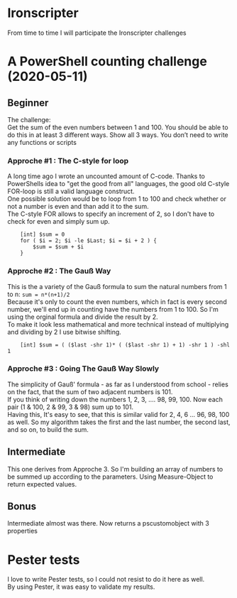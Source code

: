 # Ironscripter
From time to time I will participate the Ironscripter challenges

# A PowerShell counting challenge (2020-05-11)

## Beginner
The challenge:\
Get the sum of the even numbers between 1 and 100. You should be able to do this in at least 3 different ways. Show all 3 ways. You don’t need to write any functions or scripts
### Approche #1 : The C-style for loop
A long time ago I wrote an uncounted amount of C-code. Thanks to PowerShells idea to "get the good from all" languages, the good old C-style FOR-loop is still a valid language construct.\
One possible solution would be to loop from 1 to 100 and check whether or not a number is even and than add it to the sum.\
The C-style FOR allows to specify an increment of 2, so I don't have to check for even and simply sum up.
```
    [int] $sum = 0
    for ( $i = 2; $i -le $Last; $i = $i + 2 ) {
        $sum = $sum + $i
    }
```
### Approche #2 : The Gauß Way
This is the a variety of the Gauß formula to sum the natural numbers from 1 to n: `sum = n*(n+1)/2`\
Because it's only to count the even numbers, which in fact is every second number, we'll end up in counting have the numbers from 1 to 100. So I'm using the orginal formula and divide the result by 2.\
To make it look less mathematical and more technical instead of multiplying and dividing by 2 I use bitwise shifting.
```
    [int] $sum = ( ($last -shr 1)* ( ($last -shr 1) + 1) -shr 1 ) -shl 1
```

### Approche #3 : Going The Gauß Way Slowly
The simplicity of Gauß' formula - as far as I understood from school - relies on the fact, that the sum of two adjacent numbers is 101.\
If you think of writing down the numbers 1, 2, 3, .... 98, 99, 100. Now each pair (1 & 100, 2 & 99, 3 & 98) sum up to 101.\
Having this, It's easy to see, that this is similar valid for 2, 4, 6 ... 96, 98, 100 as well. So my algorithm takes the first and the last number, the second last, and so on, to build the sum.

## Intermediate
This one derives from Approche 3. So I'm building an array of numbers to be summed up according to the parameters. Using Measure-Object to return expected values.

## Bonus
Intermediate almost was there. Now returns a pscustomobject with 3 properties

# Pester tests
I love to write Pester tests, so I could not resist to do it here as well.\
By using Pester, it was easy to validate my results.